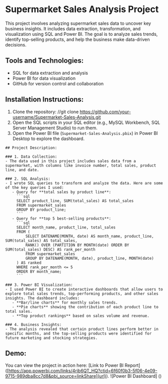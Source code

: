 # Supermarket Sales Analysis Project
This project involves analyzing supermarket sales data to uncover key business insights. It includes data extraction, transformation, and visualization using SQL and Power BI. The goal is to analyze sales trends, identify top-selling products, and help the business make data-driven decisions.

## Tools and Technologies:
- SQL for data extraction and analysis
- Power BI for data visualization
- GitHub for version control and collaboration

## Installation Instructions:
1. Clone the repository: //git clone https://github.com/your-username/Supermarket-Sales-Analysis.git
2. Open the SQL scripts in your SQL editor (e.g., MySQL Workbench, SQL Server Management Studio) to run them.
3. Open the Power BI file (`Supermarket-Sales-Analysis.pbix`) in Power BI Desktop to explore the dashboard.

```
## Project Description:

### 1. Data Collection:
- The data used in this project includes sales data from a supermarket, with columns like invoice number, total sales, product line, and date.

### 2. SQL Analysis:
- I wrote SQL queries to transform and analyze the data. Here are some of the key queries I used:
   - Query for **total sales by product line**:
     ```sql
     SELECT product_line, SUM(total_sales) AS total_sales
     FROM supermarket_sales
     GROUP BY product_line;
     ```
   - Query for **top 5 best-selling products**:
     ```sql
     SELECT month_name, product_line, total_sales
     FROM (
         SELECT DATENAME(MONTH, date) AS month_name, product_line, SUM(total_sales) AS total_sales,
         RANK() OVER (PARTITION BY MONTH(date) ORDER BY SUM(total_sales) DESC) AS rank_per_month
         FROM supermarket_sales
         GROUP BY DATENAME(MONTH, date), product_line, MONTH(date)
     ) AS ranked
     WHERE rank_per_month <= 5
     ORDER BY month_name;
     ```

### 3. Power BI Visualization:
- I used Power BI to create interactive dashboards that allow users to explore total sales trends, top-performing products, and other sales insights. The dashboard includes:
   - **Bar/line charts** for monthly sales trends.
   - **Pie charts** showing the contribution of each product line to total sales.
   - **Top product rankings** based on sales volume and revenue.

### 4. Business Insights:
- The analysis revealed that certain product lines perform better in specific months, and the top-selling products were identified for future marketing and stocking strategies.
```
## Demo:
You can view the project in action here: [Link to Power BI Report] ([https://app.powerbi.com/links/4rib6QT_HQ?ctid=6f60f0b3-5f06-4e09-9715-989dba8cc7d8&pbi_source=linkShare](url)).
![Power BI Dashboard] ()

